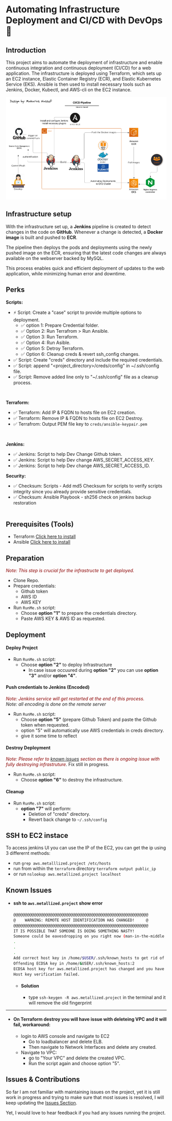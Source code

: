# Automating Infrastructure Deployment and CI/CD with DevOps 🚀

## Introduction
 This project aims to automate the deployment of infrastructure and enable continuous integration and continuous deployment (CI/CD) for a web application. The infrastructure is deployed using Terraform, which sets up an EC2 instance, Elastic Container Registry (ECR), and Elastic Kubernetes Service (EKS). Ansible is then used to install necessary tools such as Jenkins, Docker, Kubectl, and AWS-cli on the EC2 instance.

![image](sprints_capstone_mod.png)
<br>

## Infrastructure setup
 With the infrastructure set up, a **Jenkins** pipeline is created to detect changes in the code on **GitHub**. Whenever a change is detected, a **Docker image** is built and pushed to **ECR**. 
 <br>

 The pipeline then deploys the pods and deployments using the newly pushed image on the ECR, ensuring that the latest code changes are always available on the webserver backed by MySQL. 
 <br>

 This process enables quick and efficient deployment of updates to the web application, while minimizing human error and downtime.

## Perks
**Scripts:**
- :zap: Script: Create a "case" script to provide multiple options to deployment.
  - :white_check_mark: option 1: Prepare Credential folder.
  - :white_check_mark: Option 2: Run Terrafrom > Run Ansible.
  - :white_check_mark: Option 3: Run Terraform.
  - :white_check_mark: Option 4: Run Asible.
  - :white_check_mark: Option 5: Detroy Terraform.
  - :white_check_mark: Option 6: Cleanup creds & revert ssh_config changes.
- :white_check_mark: Script: Create "creds" directory and include the required credentials.
- :white_check_mark: Script: append "<project_directory>/creds/config" in ~/.ssh/config file.
- :white_check_mark: Script: Remove added line only to "~/.ssh/config" file as a cleanup process.
<br>

**Terraform:**
- :white_check_mark: Terraform: Add IP & FQDN to hosts file on EC2 creation.
- :white_check_mark: Terraform: Remove IP & FQDN to hosts file on EC2 Destroy.
- :white_check_mark: Terrafrom: Output PEM file key to `creds/ansible-keypair.pem`
<br>

**Jenkins:**
- :white_check_mark: Jenkins: Script to help Dev Change Github token.
- :white_check_mark: Jenkins: Script to help Dev change AWS_SECRET_ACCESS_KEY.
- :white_check_mark: Jenkins: Script to help Dev change AWS_SECRET_ACCESS_ID.

**Security:**
- :white_check_mark: Checksum: Scripts - Add md5 Checksum for scripts to verify scripts integrity since you already provide sensitive credentials.
- :white_check_mark: Checksum: Ansible Playbook - sh256 check on jenkins backup restoration
<br><br>

## Prerequisites (Tools)
- Terraform [Click here to install](https://developer.hashicorp.com/terraform/tutorials/aws-get-started/install-cli)
- Ansible [Click here to install](https://docs.ansible.com/ansible/latest/installation_guide/intro_installation.html)


## Preparation
<text style="color:darkred">*Note: This step is crucial for the infrastructe to get deployed.*</text>
- Clone Repo.
- Prepare credentials:
  - Github token
  - AWS ID
  - AWS KEY
- Run `RunMe.sh` script:
  - Choose **option "1"** to prepare the credentials directory.
  - Paste AWS KEY & AWS ID as requested. 


## Deployment
#### Deploy Project
- Run `RunMe.sh` script:
  - Choose **option "2"** to deploy Infrastructure
    - In case issue occuured during **option "2"** you can use **option "3"** and/or **option "4"**.

#### Push credentials to Jenkins (Encoded)
*<text style="color:darkred">Note: Jenkins service will get restarted at the end of this process.*</text>
<br>
*Note: all encoding is done on the remote server*
- Run `RunMe.sh` script:
  - Choose **option "5"** (prepare Github Token) and paste the Github token when requested.
  - option "5" will automatically use AWS credentials in creds directory.
  - give it some time to reflect

#### Destroy Deployment
*<text style="color:darkred">Note: Please refer to [known issues](#known-issues) section as there is ongoing issue with fully destroying infrastruture*</text>. Fix still in progress.
- Run `RunMe.sh` script:
  - Choose **option "6"** to destroy the infrastructure.

#### Cleanup
- Run `RunMe.sh` script:
  - **option "7"** will perform:
    - Deletion of "creds" directory.
    - Revert back change to `~/.ssh/config`



## SSH to EC2 instace

To access jenkins UI you can use the IP of the EC2, you can get the ip using 3 differernt methods:
  - run `grep aws.metalllized.project /etc/hosts`
  - run from within the `terraform` directory `terraform output public_ip`
  - or run `nslookup aws.metallized.project localhost`


## Known Issues
- #### ssh to `aws.metallized.project` show error
  ```bash
  @@@@@@@@@@@@@@@@@@@@@@@@@@@@@@@@@@@@@@@@@@@@@@@@@@@@@@@@@@@
  @    WARNING: REMOTE HOST IDENTIFICATION HAS CHANGED!     @
  @@@@@@@@@@@@@@@@@@@@@@@@@@@@@@@@@@@@@@@@@@@@@@@@@@@@@@@@@@@
  IT IS POSSIBLE THAT SOMEONE IS DOING SOMETHING NASTY!
  Someone could be eavesdropping on you right now (man-in-the-middle attack)!
  .
  .
  .
  Add correct host key in /home/$USER/.ssh/known_hosts to get rid of this message.
  Offending ECDSA key in /home/&USER/.ssh/known_hosts:2
  ECDSA host key for aws.metallized.project has changed and you have requested strict checking.
  Host key verification failed.
  ```
  - #### Solution
    - type `ssh-keygen -R aws.metallized.project` in the terminal and it will remove the old fingerprint

---

- #### On Terraform destroy you will have issue with deleteing VPC and it will fail, workaround:
  - login to AWS console and navigate to EC2
    - Go to loadbalancer and delete ELB.
    - Then navigate to Network Interfaces and delete any created.
  - Navigate to VPC:
    - go to "Your VPC" and delete the created VPC.
    - Run the script again and choose option "5".

## Issues & Contributions
So far I am not familiar with maintaining issues on the project, yet it is still work in progress and trying to make sure that most issues is resolved, I will keep updating the [Issues Section](#Known-Issues).

Yet, I would love to hear feedback if you had any issues running the project.